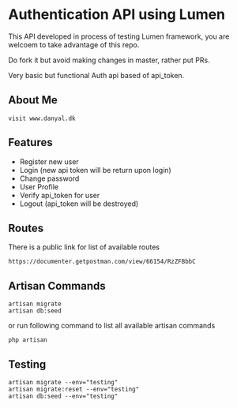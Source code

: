 # Authentication API using Lumen

This API developed in process of testing Lumen framework, you are welcoem to take advantage of this repo.

Do fork it but avoid making changes in master, rather put PRs.

Very basic but functional Auth api based of api_token.

## About Me
	
	visit www.danyal.dk

## Features 
 
 * Register new user
 * Login (new api token will be return upon login)
 * Change password
 * User Profile
 * Verify api_token for user
 * Logout (api_token will be destroyed)

## Routes 
	
There is a public link for list of available routes

	https://documenter.getpostman.com/view/66154/RzZFBbbC

## Artisan Commands
	
	artisan migrate
	artisan db:seed

or run following command to list all available artisan commands 

	php artisan


## Testing 

    artisan migrate --env="testing"
    artisan migrate:reset --env="testing"
    artisan db:seed --env="testing"